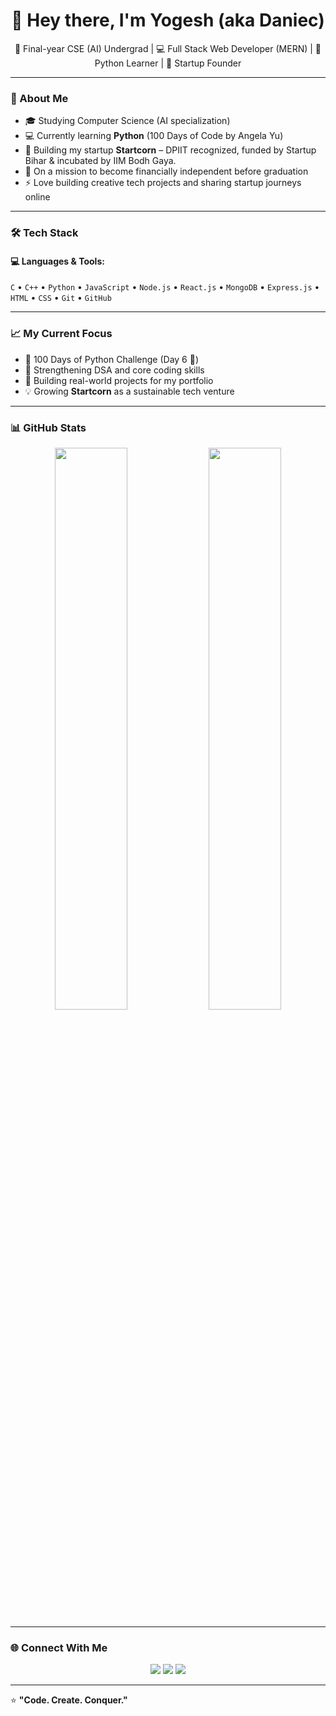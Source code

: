 <h1 align="center">👋 Hey there, I'm Yogesh (aka Daniec)</h1>

<p align="center">
  🚀 Final-year CSE (AI) Undergrad | 💻 Full Stack Web Developer (MERN) | 🧩 Python Learner | 🌟 Startup Founder
</p>

---

### 🧩 About Me
- 🎓 Studying Computer Science (AI specialization)
- 💻 Currently learning **Python** (100 Days of Code by Angela Yu)
- 🚀 Building my startup **Startcorn** – DPIIT recognized, funded by Startup Bihar & incubated by IIM Bodh Gaya.
- 🌱 On a mission to become financially independent before graduation
- ⚡ Love building creative tech projects and sharing startup journeys online

---

### 🛠️ Tech Stack
#### 💻 Languages & Tools:
`C` • `C++` • `Python` • `JavaScript` • `Node.js` • `React.js` • `MongoDB` • `Express.js` • `HTML` • `CSS` • `Git` • `GitHub`

---

### 📈 My Current Focus
- 🚀 100 Days of Python Challenge (Day 6 🐍)
- 🧠 Strengthening DSA and core coding skills
- 🎯 Building real-world projects for my portfolio
- 💡 Growing **Startcorn** as a sustainable tech venture

---

### 📊 GitHub Stats
<p align="center">
  <img width="48%" src="https://github-readme-stats.vercel.app/api?username=iyogeshkr&show_icons=true&theme=radical" />
  <img width="48%" src="https://github-readme-streak-stats.herokuapp.com/?user=iyogeshkr&theme=radical" />
</p>

---

### 🌐 Connect With Me
<p align="center">
  <a href="https://x.com/iyogeshkrX"><img src="https://img.shields.io/badge/X-000000?style=for-the-badge&logo=x&logoColor=white"/></a>
  <a href="https://linkedin.com/in/iyogeshkr"><img src="https://img.shields.io/badge/LinkedIn-0077B5?style=for-the-badge&logo=linkedin&logoColor=white"/></a>
  <a href="https://github.com/iyogeshkr"><img src="https://img.shields.io/badge/GitHub-100000?style=for-the-badge&logo=github&logoColor=white"/></a>
</p>

---

⭐ **"Code. Create. Conquer."**
